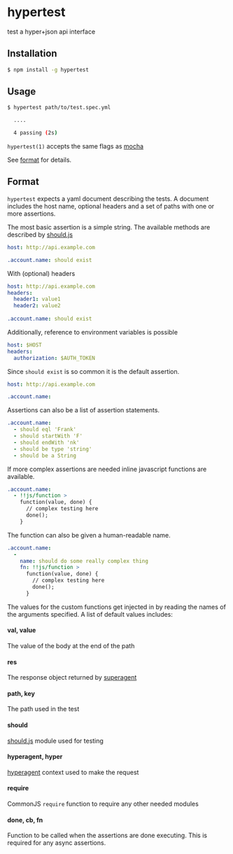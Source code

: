 hypertest
=========

test a hyper+json api interface

Installation
------------

```sh
$ npm install -g hypertest
```

Usage
-----

```sh
$ hypertest path/to/test.spec.yml

  ....

  4 passing (2s)
```

`hypertest(1)` accepts the same flags as [mocha](https://github.com/visionmedia/mocha)

See [format](#format) for details.

Format
------

`hypertest` expects a yaml document describing the tests. A document includes the host name, optional headers and a set of paths with one or more assertions.

The most basic assertion is a simple string. The available methods are described by [should.js](https://github.com/visionmedia/should.js/)

```yaml
host: http://api.example.com

.account.name: should exist
```
With (optional) headers
```yaml
host: http://api.example.com
headers:
  header1: value1
  header2: value2
  
.account.name: should exist
```
Additionally, reference to environment variables is possible 
```yaml
host: $HOST
headers:
  authorization: $AUTH_TOKEN
```

Since `should exist` is so common it is the default assertion.

```yaml
host: http://api.example.com

.account.name:
```

Assertions can also be a list of assertion statements.

```yaml
.account.name:
  - should eql 'Frank'
  - should startWith 'F'
  - should endWith 'nk'
  - should be type 'string'
  - should be a String
```

If more complex assertions are needed inline javascript functions are available.

```yaml
.account.name:
  - !!js/function >
    function(value, done) {
      // complex testing here
      done();
    }
```

The function can also be given a human-readable name.


```yaml
.account.name:
  -
    name: should do some really complex thing
    fn: !!js/function >
      function(value, done) {
        // complex testing here
        done();
      }
```

The values for the custom functions get injected in by reading the names of the arguments specified. A list of default values includes:

#### val, value

The value of the body at the end of the path

#### res

The response object returned by [superagent](https://github.com/visionmedia/superagent)

#### path, key

The path used in the test

#### should

[should.js](https://github.com/visionmedia/should.js/) module used for testing

#### hyperagent, hyper

[hyperagent](https://github.com/hypergroup/hyperagent) context used to make the request

#### require

CommonJS `require` function to require any other needed modules

#### done, cb, fn

Function to be called when the assertions are done executing. This is required for any async assertions.

